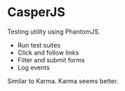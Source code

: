 CasperJS
========

Testing utility using PhantomJS.

- Run test suites
- Click and follow links
- Filter and submit forms
- Log events

Similar to Karma. Karma seems better.
